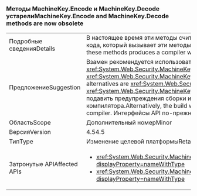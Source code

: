 ### <a name="machinekeyencode-and-machinekeydecode-methods-are-now-obsolete"></a><span data-ttu-id="ceea1-101">Методы MachineKey.Encode и MachineKey.Decode устарели</span><span class="sxs-lookup"><span data-stu-id="ceea1-101">MachineKey.Encode and MachineKey.Decode methods are now obsolete</span></span>

|   |   |
|---|---|
|<span data-ttu-id="ceea1-102">Подробные сведения</span><span class="sxs-lookup"><span data-stu-id="ceea1-102">Details</span></span>|<span data-ttu-id="ceea1-103">В настоящее время эти методы считаются устаревшими.</span><span class="sxs-lookup"><span data-stu-id="ceea1-103">These methods are now obsolete.</span></span> <span data-ttu-id="ceea1-104">При компиляции кода, который вызывает эти методы, создается предупреждение компилятора.</span><span class="sxs-lookup"><span data-stu-id="ceea1-104">Compilation of code that calls these methods produces a compiler warning.</span></span>|
|<span data-ttu-id="ceea1-105">Предложение</span><span class="sxs-lookup"><span data-stu-id="ceea1-105">Suggestion</span></span>|<span data-ttu-id="ceea1-106">Взамен рекомендуется использовать <xref:System.Web.Security.MachineKey.Protect(System.Byte[],System.String[])> и <xref:System.Web.Security.MachineKey.Unprotect(System.Byte[],System.String[])>.</span><span class="sxs-lookup"><span data-stu-id="ceea1-106">The recommended alternatives are <xref:System.Web.Security.MachineKey.Protect(System.Byte[],System.String[])> and <xref:System.Web.Security.MachineKey.Unprotect(System.Byte[],System.String[])>.</span></span> <span data-ttu-id="ceea1-107">Кроме того, можно подавить предупреждения сборки или избежать их вывода с помощью более старой версии компилятора.</span><span class="sxs-lookup"><span data-stu-id="ceea1-107">Alternatively, the build warnings can be suppressed, or they can be avoided by using an older compiler.</span></span> <span data-ttu-id="ceea1-108">Интерфейсы API по-прежнему поддерживаются.</span><span class="sxs-lookup"><span data-stu-id="ceea1-108">The APIs are still supported.</span></span>|
|<span data-ttu-id="ceea1-109">Область</span><span class="sxs-lookup"><span data-stu-id="ceea1-109">Scope</span></span>|<span data-ttu-id="ceea1-110">Дополнительный номер</span><span class="sxs-lookup"><span data-stu-id="ceea1-110">Minor</span></span>|
|<span data-ttu-id="ceea1-111">Версия</span><span class="sxs-lookup"><span data-stu-id="ceea1-111">Version</span></span>|<span data-ttu-id="ceea1-112">4.5</span><span class="sxs-lookup"><span data-stu-id="ceea1-112">4.5</span></span>|
|<span data-ttu-id="ceea1-113">Тип</span><span class="sxs-lookup"><span data-stu-id="ceea1-113">Type</span></span>|<span data-ttu-id="ceea1-114">Изменение целевой платформы</span><span class="sxs-lookup"><span data-stu-id="ceea1-114">Retargeting</span></span>|
|<span data-ttu-id="ceea1-115">Затронутые API</span><span class="sxs-lookup"><span data-stu-id="ceea1-115">Affected APIs</span></span>|<ul><li><xref:System.Web.Security.MachineKey.Encode(System.Byte[],System.Web.Security.MachineKeyProtection)?displayProperty=nameWithType></li><li><xref:System.Web.Security.MachineKey.Decode(System.String,System.Web.Security.MachineKeyProtection)?displayProperty=nameWithType></li></ul>|

